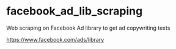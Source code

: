 # facebook_ad_lib_scraping

Web scraping on Facebook Ad library to get ad copywriting texts

https://www.facebook.com/ads/library

